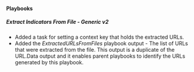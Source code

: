 
#### Playbooks
##### Extract Indicators From File - Generic v2
- Added a task for setting a context key that holds the extracted URLs.
- Added the *ExtractedURLsFromFiles* playbook output - The list of URLs that were extracted from the file. This output is a duplicate of the URL.Data output and it enables parent playbooks to identify the URLs generated by this playbook.
